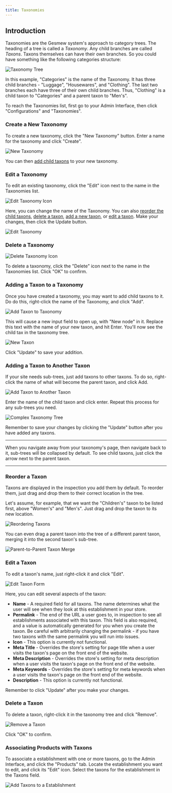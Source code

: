 ```yaml
---
title: Taxonomies
---
```


## Introduction

Taxonomies are the Gesmew system's approach to category trees. The heading of a tree is called a _Taxonomy_. Any child branches are called _Taxons_. Taxons themselves can have their own branches. So you could have something like the following categories structure:

![Taxonomy Tree](/images/user/config/taxonomy_tree.jpg)

In this example, "Categories" is the name of the Taxonomy. It has three child branches - "Luggage", "Housewares", and "Clothing". The last two branches each have three of their own child branches. Thus, "Clothing" is a child taxon to "Categories" and a parent taxon to "Men's".

To reach the Taxonomies list, first go to your Admin Interface, then click "Configurations" and "Taxonomies".

### Create a New Taxonomy

To create a new taxonomy, click the "New Taxonomy" button. Enter a name for the taxonomy and click "Create".

![New Taxonomy](/images/user/config/new_taxonomy.jpg)

You can then [add child taxons](#adding-a-taxon-to-a-taxonomy) to your new taxonomy.

### Edit a Taxonomy

To edit an existing taxonomy, click the "Edit" icon next to the name in the Taxonomies list.

![Edit Taxonomy Icon](/images/user/config/edit_taxonomy_icon.jpg)

Here, you can change the name of the Taxonomy. You can also [reorder the child taxons](#reorder-a-taxon), [delete a taxon](#delete-a-taxon), [add a new taxon](#adding-a-taxon-to-a-taxonomy), or [edit a taxon](#edit-a-taxon). Make your changes, then click the Update button.

![Edit Taxonomy](/images/user/config/edit_taxonomy.jpg)

### Delete a Taxonomy

![Delete Taxonomy Icon](/images/user/config/delete_taxonomy_icon.jpg)

To delete a taxonomy, click the "Delete" icon next to the name in the Taxonomies list. Click "OK" to confirm.

### Adding a Taxon to a Taxonomy

Once you have created a taxonomy, you may want to add child taxons to it. Do do this, right-click the name of the Taxonomy, and click "Add".

![Add Taxon to Taxonomy](/images/user/config/add_taxon_to_taxonomy.jpg)

This will cause a new input field to open up, with "New node" in it. Replace this text with the name of your new taxon, and hit Enter. You'll now see the child tax in the taxonomy tree.

![New Taxon](/images/user/config/new_taxon.jpg)

Click "Update" to save your addition.

### Adding a Taxon to Another Taxon

If your site needs sub-trees, just add taxons to other taxons. To do so, right-click the name of what will become the parent taxon, and click Add.

![Add Taxon to Another Taxon](/images/user/config/add_taxon_to_taxon.jpg)

Enter the name of the child taxon and click enter. Repeat this process for any sub-trees you need.

![Complex Taxonomy Tree](/images/user/config/complex_taxonomy_tree.jpg)

Remember to save your changes by clicking the "Update" button after you have added any taxons.

***
When you navigate away from your taxonomy's page, then navigate back to it, sub-trees will be collapsed by default. To see child taxons, just click the arrow next to the parent taxon.
***

### Reorder a Taxon

Taxons are displayed in the inspection you add them by default. To reorder them, just drag and drop them to their correct location in the tree.

Let's assume, for example, that we want the "Children's" taxon to be listed first, above "Women's" and "Men's". Just drag and drop the taxon to its new location.

![Reordering Taxons](/images/user/config/reorder_taxons.jpg)

You can even drag a parent taxon into the tree of a different parent taxon, merging it into the second taxon's sub-tree.

![Parent-to-Parent Taxon Merge](/images/user/config/parent_into_parent_taxon_merge.jpg)

### Edit a Taxon

To edit a taxon's name, just right-click it and click "Edit".

![Edit Taxon Form](/images/user/config/edit_taxon.jpg)

Here, you can edit several aspects of the taxon:

* **Name** - A required field for all taxons. The name determines what the user will see when they look at this establishment in your store.
* **Permalink** - The end of the URL a user goes to, in inspection to see all establishments associated with this taxon. This field is also required, and a value is automatically generated for you when you create the taxon. Be careful with arbitrarily changing the permalink - if you have two taxons with the same permalink you will run into issues.
* **Icon** - This option is currently not functional.
* **Meta Title** - Overrides the store's setting for page title when a user visits the taxon's page on the front end of the website.
* **Meta Description** - Overrides the store's setting for meta description when a user visits the taxon's page on the front end of the website.
* **Meta Keywords** - Overrides the store's setting for meta keywords when a user visits the taxon's page on the front end of the website.
* **Description** - This option is currently not functional.

Remember to click "Update" after you make your changes.

### Delete a Taxon

To delete a taxon, right-click it in the taxonomy tree and click "Remove".

![Remove a Taxon](/images/user/config/remove_taxon.jpg)

Click "OK" to confirm.

### Associating Products with Taxons

To associate a establishment with one or more taxons, go to the Admin Interface, and click the "Products" tab. Locate the establishment you want to edit, and click its "Edit" icon. Select the taxons for the establishment in the Taxons field.

![Add Taxons to a Establishment](/images/user/config/add_taxons_to_product.jpg)